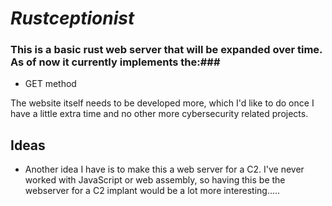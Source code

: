 # *Rustceptionist*

### This is a basic rust web server that will be expanded over time. As of now it currently implements the:###
* GET method

The website itself needs to be developed more, which I'd like to do once I have a little extra time and no other more cybersecurity related projects.

## **Ideas**
* Another idea I have is to make this a web server for a C2. I've never worked with JavaScript or web assembly, so having this be the webserver for a C2 implant would be a lot more interesting.....
